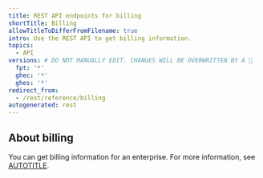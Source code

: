 ```yaml
---
title: REST API endpoints for billing
shortTitle: Billing
allowTitleToDifferFromFilename: true
intro: Use the REST API to get billing information.
topics:
  - API
versions: # DO NOT MANUALLY EDIT. CHANGES WILL BE OVERWRITTEN BY A 🤖
  fpt: '*'
  ghec: '*'
  ghes: '*'
redirect_from:
  - /rest/reference/billing
autogenerated: rest
---
```


## About billing

You can get billing information for an enterprise. For more information, see [AUTOTITLE](/rest/enterprise-admin/billing).

<!-- Content after this section is automatically generated -->
